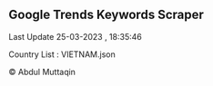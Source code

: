 

## Google Trends Keywords Scraper 
 
Last Update 25-03-2023 , 18:35:46

Country List :
VIETNAM.json



© Abdul Muttaqin 

